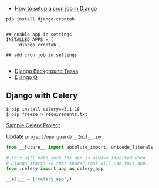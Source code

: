 - [How to setup a cron job in Django](https://gutsytechster.wordpress.com/2019/06/24/how-to-setup-a-cron-job-in-django/)

```shell
pip install django-crontab


## enable app in settings
INSTALLED_APPS = [
    'django_crontab',

## add cron job in settings


```


- [Django Background Tasks](https://django-background-tasks.readthedocs.io/en/latest/)
- [Django Q](https://django-q.readthedocs.io/en/latest/)


## Django with Celery

```shell
$ pip install celery==3.1.18
$ pip freeze > requirements.txt
```

[Sample Celery Project](https://github.com/bennett39/celery39/tree/celery-start)

Update `project/openguard/__Init__.py`

```python
from __future__ import absolute_import, unicode_literals

# This will make sure the app is always imported when
# Django starts so that shared_task will use this app.
from .celery import app as celery_app

__all__ = ('celery_app',)
```